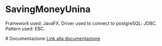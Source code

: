# SavingMoneyUnina

Framework used: JavaFX.
Driver used to connect to postgreSQL: JDBC.
Pattern used: EBC.

# Documentazione
[Link alla documentazione]()
